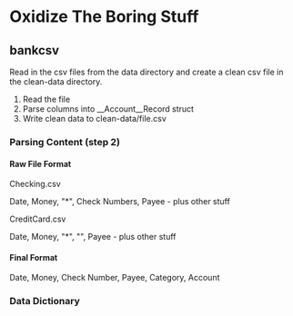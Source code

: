 # Oxidize The Boring Stuff

## bankcsv

Read in the csv files from the data directory and create a clean csv file in the clean-data directory.

1. Read the file
2. Parse columns into __Account__Record struct
3. Write clean data to clean-data/file.csv

### Parsing Content (step 2)

#### Raw File Format

Checking.csv

Date, Money, "*", Check Numbers, Payee - plus other stuff

CreditCard.csv

Date, Money, "*", "", Payee - plus other stuff

#### Final Format

Date, Money, Check Number, Payee, Category, Account

### Data Dictionary


